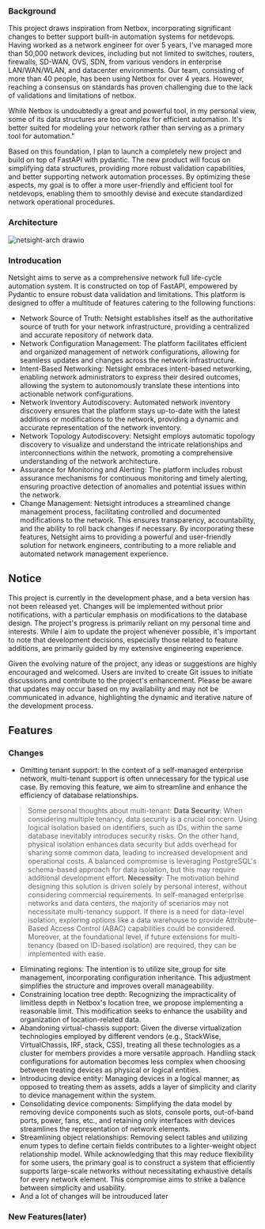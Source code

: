 ### Background
This project draws inspiration from Netbox, incorporating significant changes to better support built-in automation systems for netdevops. Having worked as a network engineer for over 5 years, I've managed more than 50,000 network devices, including but not limited to switches, routers, firewalls, SD-WAN, OVS, SDN, from various vendors in enterprise LAN/WAN/WLAN, and datacenter environments. Our team, consisting of more than 40 people, has been using Netbox for over 4 years. However, reaching a consensus on standards has proven challenging due to the lack of validations and limitations of netbox.

While Netbox is undoubtedly a great and powerful tool, in my personal view, some of its data structures are too complex for efficient automation. It's better suited for modeling your network rather than serving as a primary tool for automation."

Based on this foundation, I plan to launch a completely new project and build on top of FastAPI with pydantic. The new product will focus on simplifying data structures, providing more robust validation capabilities, and better supporting network automation processes. By optimizing these aspects, my goal is to offer a more user-friendly and efficient tool for netdevops, enabling them to smoothly devise and execute standardized network operational procedures.

### Architecture
![netsight-arch drawio](https://github.com/wangxin688/netsight/assets/36665036/3649d2ff-fdae-42aa-8fc8-0c74e9dc0473)


### Introducation
Netsight aims to serve as a comprehensive network full life-cycle automation system. It is constructed on top of FastAPI, empowered by Pydantic to ensure robust data validation and limitations. This platform is designed to offer a multitude of features catering to the following functions:

- Network Source of Truth:
Netsight establishes itself as the authoritative source of truth for your network infrastructure, providing a centralized and accurate repository of network data.
- Network Configuration Management:
The platform facilitates efficient and organized management of network configurations, allowing for seamless updates and changes across the network infrastructure.
- Intent-Based Networking:
Netsight embraces intent-based networking, enabling network administrators to express their desired outcomes, allowing the system to autonomously translate these intentions into actionable network configurations.
- Network Inventory Autodiscovery:
Automated network inventory discovery ensures that the platform stays up-to-date with the latest additions or modifications to the network, providing a dynamic and accurate representation of the network inventory.
- Network Topology Autodiscovery:
Netsight employs automatic topology discovery to visualize and understand the intricate relationships and interconnections within the network, promoting a comprehensive understanding of the network architecture.
- Assurance for Monitoring and Alerting:
The platform includes robust assurance mechanisms for continuous monitoring and timely alerting, ensuring proactive detection of anomalies and potential issues within the network.
- Change Management:
Netsight introduces a streamlined change management process, facilitating controlled and documented modifications to the network. This ensures transparency, accountability, and the ability to roll back changes if necessary.
By incorporating these features, Netsight aims to providing a powerful and user-friendly solution for network engineers, contributing to a more reliable and automated network management experience.


## Notice
This project is currently in the development phase, and a beta version has not been released yet. Changes will be implemented without prior notifications, with a particular emphasis on modifications to the database design. The project's progress is primarily reliant on my personal time and interests. While I aim to update the project whenever possible, it's important to note that development decisions, especially those related to feature additions, are primarily guided by my extensive engineering experience.

Given the evolving nature of the project, any ideas or suggestions are highly encouraged and welcomed. Users are invited to create Git issues to initiate discussions and contribute to the project's enhancement. Please be aware that updates may occur based on my availability and may not be communicated in advance, highlighting the dynamic and iterative nature of the development process.


## Features
### Changes
- Omitting tenant support:
In the context of a self-managed enterprise network, multi-tenant support is often unnecessary for the typical use case. By removing this feature, we aim to streamline and enhance the efficiency of database relationships.
> Some personal thoughts about multi-tenant:
> **Data Security**: When considering multiple tenancy, data security is a crucial concern. Using logical isolation based on identifiers, such as IDs, within the same database inevitably introduces security risks. On the other hand, physical isolation enhances data security but adds overhead for sharing some common data, leading to increased development and operational costs. A balanced compromise is leveraging PostgreSQL's schema-based approach for data isolation, but this may require additional development effort.
**Necessity**: The motivation behind designing this solution is driven solely by personal interest, without considering commercial requirements. In self-managed enterprise networks and data centers, the majority of scenarios may not necessitate multi-tenancy support. If there is a need for data-level isolation, exploring options like a data warehouse to provide Attribute-Based Access Control (ABAC) capabilities could be considered. Moreover, at the foundational level, if future extensions for multi-tenancy (based on ID-based isolation) are required, they can be implemented with ease.
- Eliminating regions:
The intention is to utilize site_group for site management, incorporating configuration inheritance. This adjustment simplifies the structure and improves overall manageability.
- Constraining location tree depth:
 Recognizing the impracticality of limitless depth in Netbox's location tree, we propose implementing a reasonable limit. This modification seeks to enhance the usability and organization of location-related data.
- Abandoning virtual-chassis support:
Given the diverse virtualization technologies employed by different vendors (e.g., StackWise, VirtualChassis, IRF, stack, CSS), treating all these technologies as a cluster for members provides a more versatile approach. Handling stack configurations for automation becomes less complex when choosing between treating devices as physical or logical entities.
- Introducing device entity:
 Managing devices in a logical manner, as opposed to treating them as assets, adds a layer of simplicity and clarity to device management within the system.
- Consolidating device components:
Simplifying the data model by removing device components such as slots, console ports, out-of-band ports, power, fans, etc., and retaining only interfaces with devices streamlines the representation of network elements.
- Streamlining object relationships:
Removing select tables and utilizing enum types to define certain fields contributes to a lighter-weight object relationship model. While acknowledging that this may reduce flexibility for some users, the primary goal is to construct a system that efficiently supports large-scale networks without necessitating exhaustive details for every network element. This compromise aims to strike a balance between simplicity and usability.
- And a lot of changes will be introuduced later
### New Features(later)
